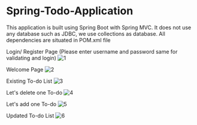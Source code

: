 ﻿# Spring-Todo-Application
 This application is built using Spring Boot with Spring MVC. It does not use any database such as JDBC, we use collections as database.
 All dependencies are situated in POM.xml file
 
 
Login/ Register Page
 (Please enter username and password same for validating and login)
![1](https://user-images.githubusercontent.com/62255672/123254296-1abf4a80-d50c-11eb-918d-db6ee122a7dd.png)

Welcome Page
![2](https://user-images.githubusercontent.com/62255672/123254270-13983c80-d50c-11eb-8725-3a08807016ed.png)

Existing To-do List
![3](https://user-images.githubusercontent.com/62255672/123254277-16932d00-d50c-11eb-907b-7d7a7b486088.png)

Let's delete one To-do 
![4](https://user-images.githubusercontent.com/62255672/123254282-185cf080-d50c-11eb-9b49-58cab3db84a8.png)

Let's add one To-do
![5](https://user-images.githubusercontent.com/62255672/123254284-198e1d80-d50c-11eb-9012-8f2e9b9a8930.png)

Updated To-do List
![6](https://user-images.githubusercontent.com/62255672/123254290-1a26b400-d50c-11eb-987d-c563896ac6e2.png)

